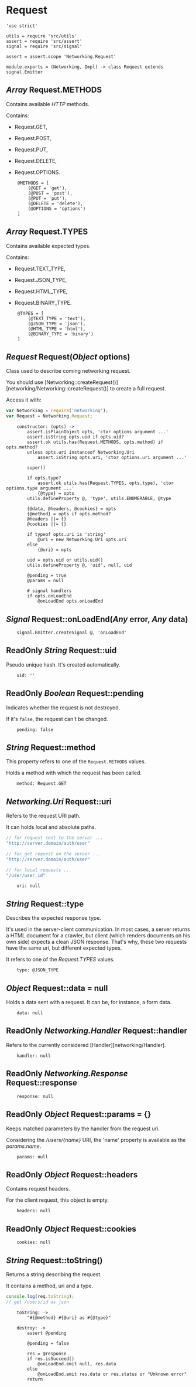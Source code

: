 Request
=======

    'use strict'

    utils = require 'src/utils'
    assert = require 'src/assert'
    signal = require 'src/signal'

    assert = assert.scope 'Networking.Request'

    module.exports = (Networking, Impl) -> class Request extends signal.Emitter

*Array* Request.METHODS
-----------------------

Contains available *HTTP* methods.

Contains:
 - Request.GET,
 - Request.POST,
 - Request.PUT,
 - Request.DELETE,
 - Request.OPTIONS.

        @METHODS = [
            (@GET = 'get'),
            (@POST = 'post'),
            (@PUT = 'put'),
            (@DELETE = 'delete'),
            (@OPTIONS = 'options')
        ]

*Array* Request.TYPES
---------------------

Contains available expected types.

Contains:
 - Request.TEXT_TYPE,
 - Request.JSON_TYPE,
 - Request.HTML_TYPE,
 - Request.BINARY_TYPE.

        @TYPES = [
            (@TEXT_TYPE = 'text'),
            (@JSON_TYPE = 'json'),
            (@HTML_TYPE = 'html'),
            (@BINARY_TYPE = 'binary')
        ]

*Request* Request(*Object* options)
-----------------------------------

Class used to describe coming networking request.

You should use [Networking::createRequest()][networking/Networking::createRequest()]
to create a full request.

Access it with:
```javascript
var Networking = require('networking');
var Request = Networking.Request;
```

        constructor: (opts) ->
            assert.isPlainObject opts, 'ctor options argument ...'
            assert.isString opts.uid if opts.uid?
            assert.ok utils.has(Request.METHODS, opts.method) if opts.method?
            unless opts.uri instanceof Networking.Uri
                assert.isString opts.uri, 'ctor options.uri argument ...'

            super()

            if opts.type?
                assert.ok utils.has(Request.TYPES, opts.type), 'ctor options.type argument ...'
                {@type} = opts
            utils.defineProperty @, 'type', utils.ENUMERABLE, @type

            {@data, @headers, @cookies} = opts
            {@method} = opts if opts.method?
            @headers ||= {}
            @cookies ||= {}

            if typeof opts.uri is 'string'
                @uri = new Networking.Uri opts.uri
            else
                {@uri} = opts

            uid = opts.uid or utils.uid()
            utils.defineProperty @, 'uid', null, uid

            @pending = true
            @params = null

            # signal handlers
            if opts.onLoadEnd
                @onLoadEnd opts.onLoadEnd

*Signal* Request::onLoadEnd(*Any* error, *Any* data)
----------------------------------------------------

        signal.Emitter.createSignal @, 'onLoadEnd'

ReadOnly *String* Request::uid
------------------------------

Pseudo unique hash. It's created automatically.

        uid: ''

ReadOnly *Boolean* Request::pending
-----------------------------------

Indicates whether the request is not destroyed.

If it's `false`, the request can't be changed.

        pending: false

*String* Request::method
------------------------

This property refers to one of the `Request.METHODS` values.

Holds a method with which the request has been called.

        method: Request.GET

*Networking.Uri* Request::uri
-----------------------------

Refers to the request URI path.

It can holds local and absolute paths.

```javascript
// for request sent to the server ...
"http://server.domain/auth/user"

// for got request on the server ...
"http://server.domain/auth/user"

// for local requests ...
"/user/user_id"
```

        uri: null

*String* Request::type
----------------------

Describes the expected response type.

It's used in the server-client communication.
In most cases, a server returns a HTML document for a crawler, but client
(which renders documents on his own side) expects a clean JSON response.
That's why, these two requests have the same uri, but different expected types.

It refers to one of the *Request.TYPES* values.

        type: @JSON_TYPE

*Object* Request::data = null
-----------------------------

Holds a data sent with a request.
It can be, for instance, a form data.

        data: null

ReadOnly *Networking.Handler* Request::handler
----------------------------------------------

Refers to the currently considered [Handler][networking/Handler].

        handler: null

ReadOnly *Networking.Response* Request::response
------------------------------------------------

        response: null

ReadOnly *Object* Request::params = {}
--------------------------------------

Keeps matched parameters by the handler from the request uri.

Considering the */users/{name}* URI,
the 'name' property is available as the *params.name*.

        params: null

ReadOnly *Object* Request::headers
----------------------------------

Contains request headers.

For the client request, this object is empty.

        headers: null

ReadOnly *Object* Request::cookies
----------------------------------

        cookies: null

*String* Request::toString()
----------------------------

Returns a string describing the request.

It contains a method, uri and a type.

```javascript
console.log(req.toString);
// get /users/id as json
```

        toString: ->
            "#{@method} #{@uri} as #{@type}"

        destroy: ->
            assert @pending

            @pending = false

            res = @response
            if res.isSucceed()
                @onLoadEnd.emit null, res.data
            else
                @onLoadEnd.emit res.data or res.status or "Unknown error"
            return
